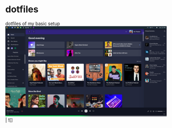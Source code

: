 # dotfiles
dotfiles of my basic setup
![](https://raw.githubusercontent.com/omthakare16/dotfiles/main/preview/2022-07-09_20-19.png?token=GHSAT0AAAAAABWLGJ33RQKXQDU7I567CG2MYWPHAZQ)  |  ![]
